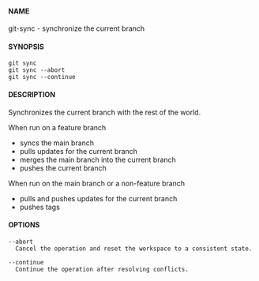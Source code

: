 #### NAME

git-sync - synchronize the current branch

#### SYNOPSIS

```
git sync
git sync --abort
git sync --continue
```

#### DESCRIPTION

Synchronizes the current branch with the rest of the world.

When run on a feature branch
* syncs the main branch
* pulls updates for the current branch
* merges the main branch into the current branch
* pushes the current branch

When run on the main branch or a non-feature branch
* pulls and pushes updates for the current branch
* pushes tags

#### OPTIONS

```
--abort
  Cancel the operation and reset the workspace to a consistent state.

--continue
  Continue the operation after resolving conflicts.
```
